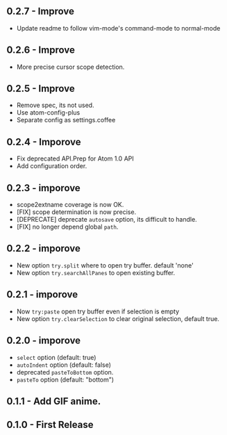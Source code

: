 ## 0.2.7 - Improve
* Update readme to follow vim-mode's command-mode to normal-mode

## 0.2.6 - Improve
* More precise cursor scope detection.

## 0.2.5 - Improve
* Remove spec, its not used.
* Use atom-config-plus
* Separate config as settings.coffee

## 0.2.4 - Imporove
* Fix deprecated API.Prep for Atom 1.0 API
* Add configuration order.

## 0.2.3 - imporove
* scope2extname coverage is now OK.
* [FIX] scope determination is now precise.
* [DEPRECATE] deprecate `autosave` option, its difficult to handle.
* [FIX] no longer depend global `path`.

## 0.2.2 - imporove
* New option `try.split` where to open try buffer. default 'none'
* New option `try.searchAllPanes` to open existing buffer.

## 0.2.1 - imporove
* Now `try:paste` open try buffer even if selection is empty
* New option `try.clearSelection` to clear original selection, default true.

## 0.2.0 - imporove
* `select` option (default: true)
* `autoIndent` option (default: false)
* deprecated `pasteToBottom` option.
* `pasteTo` option (default: "bottom")

## 0.1.1 - Add GIF anime.
## 0.1.0 - First Release
